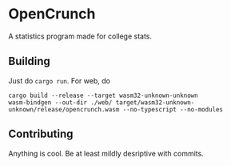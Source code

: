 # OpenCrunch
A statistics program made for college stats.

## Building
Just do `cargo run`.
For web, do 
```
cargo build --release --target wasm32-unknown-unknown
wasm-bindgen --out-dir ./web/ target/wasm32-unknown-unknown/release/opencrunch.wasm --no-typescript --no-modules
```

## Contributing
Anything is cool. Be at least mildly desriptive with commits.